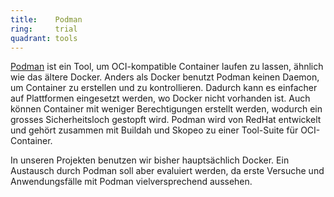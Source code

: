```yaml
---
title:    Podman  
ring:     trial  
quadrant: tools
---
```


[Podman][podman] ist ein Tool, um OCI-kompatible Container laufen zu lassen, ähnlich wie das ältere Docker. Anders als
Docker benutzt Podman keinen Daemon, um Container zu erstellen und zu kontrollieren. Dadurch kann es einfacher auf
Plattformen eingesetzt werden, wo Docker nicht vorhanden ist. Auch können Container mit weniger Berechtigungen erstellt
werden, wodurch ein grosses Sicherheitsloch gestopft wird. Podman wird von RedHat entwickelt und gehört zusammen mit
Buildah und Skopeo zu einer Tool-Suite für OCI-Container.

In unseren Projekten benutzen wir bisher hauptsächlich Docker. Ein Austausch durch Podman soll aber evaluiert werden, da
erste Versuche und Anwendungsfälle mit Podman vielversprechend aussehen.

[podman]: https://podman.io/
